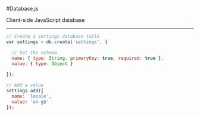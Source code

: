 #Database.js

Client-side JavaScript database

----------------

```javascript
// Create a settings database table
var settings = db.create('settings', {

  // Set the schema
  name: { type: String, primaryKey: true, required: true },
  value: { type: Object }
  
});

// Add a value
settings.add({
  name: 'locale',
  value: 'en-gb'
});
```
